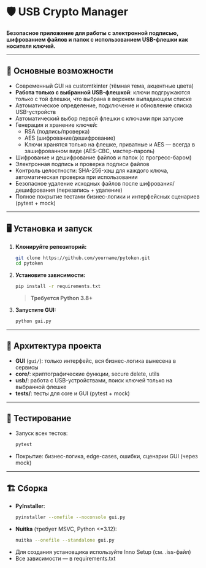 # 🛡️ USB Crypto Manager

**Безопасное приложение для работы с электронной подписью, шифрованием файлов и папок с использованием USB-флешки как носителя ключей.**

---

## 🚀 Основные возможности

- Современный GUI на customtkinter (тёмная тема, акцентные цвета)
- **Работа только с выбранной USB-флешкой**: ключи подгружаются только с той флешки, что выбрана в верхнем выпадающем списке
- Автоматическое определение, подключение и обновление списка USB-устройств 
- Автоматический выбор первой флешки с ключами при запуске 
- Генерация и хранение ключей:
  - RSA (подпись/проверка)
  - AES (шифрование/дешифрование)
  - Ключи хранятся только на флешке, приватные и AES — всегда в зашифрованном виде (AES-CBC, мастер-пароль)
- Шифрование и дешифрование файлов и папок (с прогресс-баром)
- Электронная подпись и проверка подписи файлов
- Контроль целостности: SHA-256-хэш для каждого ключа, автоматическая проверка при использовании
- Безопасное удаление исходных файлов после шифрования/дешифрования (перезапись + удаление)
- Полное покрытие тестами бизнес-логики и интерфейсных сценариев (pytest + mock)

---

## 🖥️ Установка и запуск

1. **Клонируйте репозиторий:**
   ```bash
   git clone https://github.com/yourname/pytoken.git
   cd pytoken
   ```
2. **Установите зависимости:**
   ```bash
   pip install -r requirements.txt
   ```
   > **Требуется Python 3.8+**

3. **Запустите GUI:**
   ```bash
   python gui.py
   ```

---

## 🧩 Архитектура проекта

- **GUI** (`gui/`): только интерфейс, вся бизнес-логика вынесена в сервисы
- **core/**: криптографические функции, secure delete, utils
- **usb/**: работа с USB-устройствами, поиск ключей только на выбранной флешке
- **tests/**: тесты для core и GUI (pytest + mock)

---


## 🧪 Тестирование

- Запуск всех тестов:
  ```bash
  pytest
  ```
- Покрытие: бизнес-логика, edge-cases, ошибки, сценарии GUI (через mock)

---

## 🏗️ Сборка 

- **PyInstaller**:
  ```bash
  pyinstaller --onefile --noconsole gui.py
  ```
- **Nuitka** (требует MSVC, Python <=3.12):
  ```bash
  nuitka --onefile --standalone gui.py
  ```
- Для создания установщика используйте Inno Setup (см. .iss-файл)
- Все зависимости — в requirements.txt



